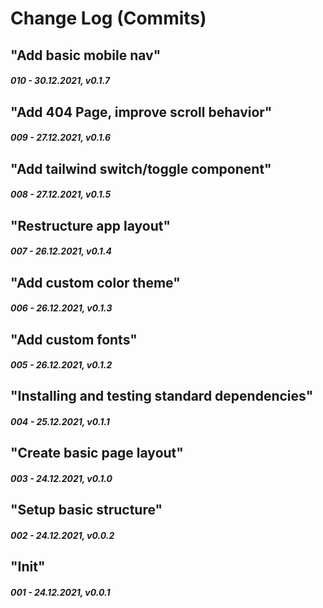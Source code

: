# Change Log (Commits)

<!--
Major.Minor.Patch:

Major:
- New Feature(s) that break API
- Stable release

Minor:
- New feature
- Feature change
- Feature removal
- Dependencies minor/major update
- Security fix

Patch:
- New content
- Update content
- Content removal
- Dependencies patch update
- Layout improvement
- Performance improvement
-->

<!-- "In this commit I ..." -->


## "Add basic mobile nav"
##### 010 - 30.12.2021, v0.1.7


## "Add 404 Page, improve scroll behavior"
##### 009 - 27.12.2021, v0.1.6


## "Add tailwind switch/toggle component"
##### 008 - 27.12.2021, v0.1.5


## "Restructure app layout"
##### 007 - 26.12.2021, v0.1.4


## "Add custom color theme"
##### 006 - 26.12.2021, v0.1.3


## "Add custom fonts"
##### 005 - 26.12.2021, v0.1.2


## "Installing and testing standard dependencies"
##### 004 - 25.12.2021, v0.1.1


## "Create basic page layout"
##### 003 - 24.12.2021, v0.1.0


## "Setup basic structure"
##### 002 - 24.12.2021, v0.0.2


## "Init"
##### 001 - 24.12.2021, v0.0.1
